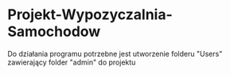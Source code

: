 # Projekt-Wypozyczalnia-Samochodow
Do działania programu potrzebne jest utworzenie folderu "Users" zawierający folder "admin" do projektu
